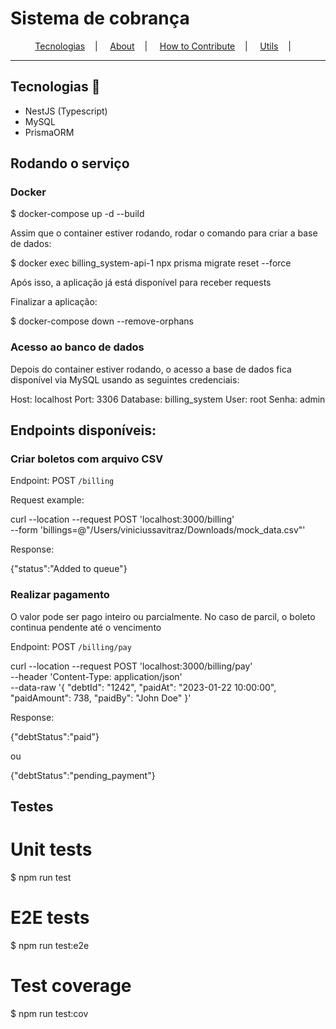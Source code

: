 <h1>Sistema de cobrança</h1>

<p align="center">
<a href="#tecnologies-rocket">Tecnologias</a>&nbsp;&nbsp;&nbsp; | &nbsp;&nbsp;&nbsp;
<a href="#about-memo">About</a>&nbsp;&nbsp;&nbsp; | &nbsp;&nbsp;&nbsp;
<a href="#how-to-contribute-">How to Contribute</a>&nbsp;&nbsp;&nbsp; | &nbsp;&nbsp;&nbsp;
<a href="#utils-">Utils</a>&nbsp;&nbsp;&nbsp; | &nbsp;&nbsp;&nbsp;
</p>

---

## Tecnologias :rocket:

- NestJS (Typescript)
- MySQL
- PrismaORM

## Rodando o serviço

### Docker

$ docker-compose up -d --build                                

Assim que o container estiver rodando, rodar o comando para criar a base de dados:

$ docker exec billing_system-api-1 npx prisma migrate reset --force

Após isso, a aplicação já está disponível para receber requests

Finalizar a aplicação:

$ docker-compose down --remove-orphans      

### Acesso ao banco de dados

Depois do container estiver rodando, o acesso a base de dados fica disponível via MySQL usando as seguintes credenciais: 

Host: localhost
Port: 3306
Database: billing_system
User: root
Senha: admin

## Endpoints disponíveis:

### Criar boletos com arquivo CSV

Endpoint: POST `/billing`

Request example: 

curl --location --request POST 'localhost:3000/billing' \
--form 'billings=@"/Users/viniciussavitraz/Downloads/mock_data.csv"'

Response:

{"status":"Added to queue"}

### Realizar pagamento

O valor pode ser pago inteiro ou parcialmente. No caso de parcil, o boleto continua pendente até o vencimento

Endpoint: POST `/billing/pay`

curl --location --request POST 'localhost:3000/billing/pay' \
--header 'Content-Type: application/json' \
--data-raw '{
  "debtId": "1242",
  "paidAt": "2023-01-22 10:00:00",
  "paidAmount": 738,
  "paidBy": "John Doe"
}'

Response:

{"debtStatus":"paid"}

ou

{"debtStatus":"pending_payment"}



## Testes


# Unit tests

$ npm run test

# E2E tests

$ npm run test:e2e

# Test coverage

$ npm run test:cov